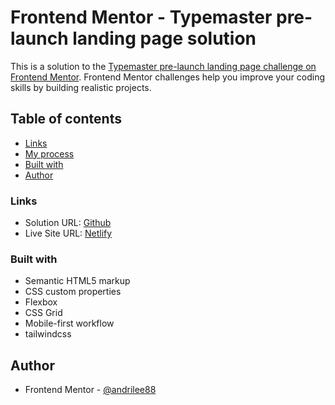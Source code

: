 # Frontend Mentor - Typemaster pre-launch landing page solution

This is a solution to the [Typemaster pre-launch landing page challenge on Frontend Mentor](https://www.frontendmentor.io/challenges/typemaster-prelaunch-landing-page-J6-Yj5J-X). Frontend Mentor challenges help you improve your coding skills by building realistic projects.

## Table of contents

- [Links](#links)
- [My process](#my-process)
- [Built with](#built-with)
- [Author](#author)

### Links

- Solution URL: [Github](https://github.com/Andrilee88/Typemsater-landing-page)
- Live Site URL: [Netlify](https://typemaster-landing-page-frontmentor.netlify.app/)


### Built with

- Semantic HTML5 markup
- CSS custom properties
- Flexbox
- CSS Grid
- Mobile-first workflow
- tailwindcss

## Author

- Frontend Mentor - [@andrilee88](https://www.frontendmentor.io/profile/Andrilee88)

